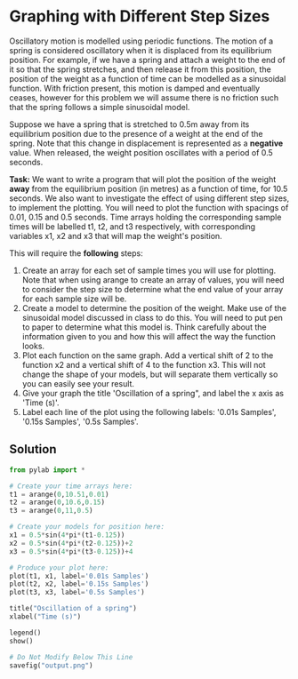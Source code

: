# Graphing with Different Step Sizes

Oscillatory motion is modelled using periodic functions. The motion of a spring is considered oscillatory when it is displaced from its equilibrium position. For example, if we have a spring and attach a weight to the end of it so that the spring stretches, and then release it from this position, the position of the weight as a function of time can be modelled as a sinusoidal function. With friction present, this motion is damped and eventually ceases, however for this problem we will assume there is no friction such that the spring follows a simple sinusoidal model.

Suppose we have a spring that is stretched to 0.5m away from its equilibrium position due to the presence of a weight at the end of the spring. Note that this change in displacement is represented as a **negative** value. When released, the weight position oscillates with a period of 0.5 seconds. 

**Task:**
We want to write a program that will plot the position of the weight **away** from the equilibrium position (in metres) as a function of time, for 10.5 seconds. We also want to investigate the effect of using different step sizes, to implement the plotting. You will need to plot the function with spacings of 0.01, 0.15 and 0.5 seconds. Time arrays holding the corresponding sample times will be labelled t1, t2, and t3 respectively, with corresponding variables x1, x2 and x3 that will map the weight's position.

This will require the **following** steps:
1.	Create an array for each set of sample times you will use for plotting. Note that when using arange to create an array of values, you will need to consider the step size to determine what the end value of your array for each sample size will be.
2.	Create a model to determine the position of the weight. Make use of the sinusoidal model discussed in class to do this. You will need to put pen to paper to determine what this model is. Think carefully about the information given to you and how this will affect the way the function looks. 
3.	Plot each function on the same graph. Add a vertical shift of 2 to the function x2 and a vertical shift of 4 to the function x3. This will not change the shape of your models, but will separate them vertically so you can easily see your result. 
4. Give your graph the title 'Oscillation of a spring", and label the x axis as 'Time (s)'.
5. Label each line of the plot using the following labels: '0.01s Samples', '0.15s Samples', '0.5s Samples'. 

## Solution
```python
from pylab import *

# Create your time arrays here:
t1 = arange(0,10.51,0.01)
t2 = arange(0,10.6,0.15)
t3 = arange(0,11,0.5)

# Create your models for position here:
x1 = 0.5*sin(4*pi*(t1-0.125))
x2 = 0.5*sin(4*pi*(t2-0.125))+2
x3 = 0.5*sin(4*pi*(t3-0.125))+4

# Produce your plot here:
plot(t1, x1, label='0.01s Samples')
plot(t2, x2, label='0.15s Samples')
plot(t3, x3, label='0.5s Samples')

title("Oscillation of a spring")
xlabel("Time (s)")

legend()
show()

# Do Not Modify Below This Line
savefig("output.png")
```
